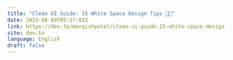 ```yaml
---
title: "Clean UI Guide: 15 White Space Design Tips 🚀💡"
date: 2023-08-09T05:17:03Z
link: https://dev.to/margishpatel/clean-ui-guide-15-white-space-design-tips-3fkg?utm_medium=RSS&utm_source=news.12bit.vn
site: dev.to
language: English
draft: false
---
```

